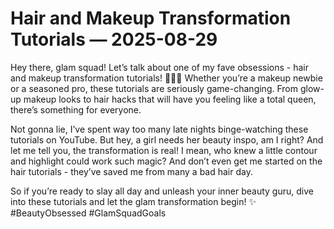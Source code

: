 # Hair and Makeup Transformation Tutorials — 2025-08-29

Hey there, glam squad! Let’s talk about one of my fave obsessions - hair and makeup transformation tutorials! 💄💁‍♀️ Whether you’re a makeup newbie or a seasoned pro, these tutorials are seriously game-changing. From glow-up makeup looks to hair hacks that will have you feeling like a total queen, there’s something for everyone.

Not gonna lie, I’ve spent way too many late nights binge-watching these tutorials on YouTube. But hey, a girl needs her beauty inspo, am I right? And let me tell you, the transformation is real! I mean, who knew a little contour and highlight could work such magic? And don’t even get me started on the hair tutorials - they’ve saved me from many a bad hair day.

So if you’re ready to slay all day and unleash your inner beauty guru, dive into these tutorials and let the glam transformation begin! ✨ #BeautyObsessed #GlamSquadGoals